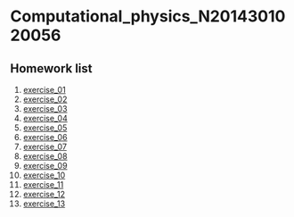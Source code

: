 # Computational_physics_N2014301020056

## Homework list
1. [exercise_01](null)
2. [exercise_02](https://github.com/whobuki/computational_physics_N2014301020056/blob/master/exercise_02.md)
3. [exercise_03](https://github.com/whobuki/computational_physics_N2014301020056/blob/master/exercise_03.md)
4. [exercise_04](https://github.com/whobuki/computational_physics_N2014301020056/blob/master/exercise_04.md)
5. [exercise_05]()
6. [exercise_06]()
7. [exercise_07]()
8. [exercise_08]()
9. [exercise_09]()
10. [exercise_10]()
11. [exercise_11]()
12. [exercise_12]()
13. [exercise_13]()
